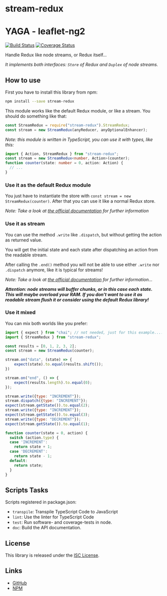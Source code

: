# stream-redux

# YAGA - leaflet-ng2

[![Build Status](https://travis-ci.org/atd-schubert/stream-redux.svg?branch=master)](https://travis-ci.org/atd-schubert/stream-redux)
[![Coverage Status](https://coveralls.io/repos/github/atd-schubert/stream-redux/badge.svg?branch=master)](https://coveralls.io/github/atd-schubert/stream-redux?branch=master)

Handle Redux like node streams, or Redux itself...

*It implements both interfaces: `Store` of Redux and `Duplex` of node streams.*

## How to use

First you have to install this library from npm:

```bash
npm install --save stream-redux
```

This module works like the default Redux module, or like a stream. You should do something like that:


```js
const StreamRedux = require("stream-redux").StreamRedux;
const stream = new StreamRedux(anyReducer, anyOptionalEnhancer);
```

*Note: this module is written in TypeScript, you can use it with types, like this:*

```typescript
import { Action, StreamRedux } from "stream-redux";
const stream = new StreamRedux<number, Action>(counter);
function counter(state: number = 0, action: Action) {
  // ...
}
```

### Use it as the default Redux module

You just have to instantiate the store with `const stream = new StreamRedux(counter)`. After that you can use it like a
normal Redux store.

*Note: Take a look at [the official documentation](https://docs.reduxframework.com/) for further information*

### Use it as stream

You can use the method `.write` like `.dispatch`, but without getting the action as returned value.

You will get the initial state and each state after dispatching an action from the readable stream.

After calling the `.end()` method you will not be able to use either `.write` nor `.dispatch` anymore, like it is
typical for streams!

*Note: Take a look at [the official documentation](https://nodejs.org/api/stream.html#stream_class_stream_duplex) for
further information...*

***Attention: node streams will buffer chunks, or in this case each state. This will maybe overload your RAM. If you
don't want to use it as readable stream flush it or consider using the default Redux library!***

### Use it mixed

You can mix both worlds like you prefer:

```js
import { expect } from "chai"; // not needed, just for this example....
import { StreamRedux } from "stream-redux";

const results = [0, 1, 2, 3, 2];
const stream = new StreamRedux(counter);

stream.on("data", (state) => {
    expect(state).to.equal(results.shift());
})

stream.on("end", () => {
    expect(results.length).to.equal(0);
});

stream.write({type: "INCREMENT"});
stream.dispatch({type: "INCREMENT"});
expect(stream.getState()).to.equal(2);
stream.write({type: "INCREMENT"});
expect(stream.getState()).to.equal(3);
stream.write({type: "DECREMENT"});
expect(stream.getState()).to.equal(1);

function counter(state = 0, action) {
  switch (action.type) {
  case 'INCREMENT':
    return state + 1;
  case 'DECREMENT':
    return state - 1;
  default:
    return state;
  }
}
```

## Scripts Tasks

Scripts registered in package.json:

* `transpile`: Transpile TypeScript Code to JavaScript
* `lint`: Use the linter for TypeScript Code
* `test`: Run software- and coverage-tests in node.
* `doc`: Build the API documentation.

## License

This library is released under the [ISC License](LICENSE).

## Links

* [GitHub](https://github.com/atd-schubert/stream-redux)
* [NPM](https://www.npmjs.com/package/stream-redux)
